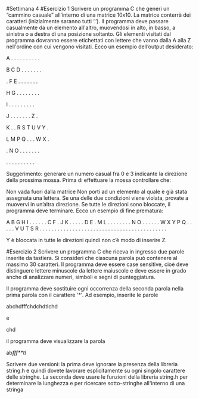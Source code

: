 #Settimana 4
#Esercizio 1
Scrivere un programma C che generi un “cammino casuale” all’interno di una matrice 10x10. La matrice conterrà dei caratteri (inizialmente saranno tutti ‘.’). Il programma deve passare casualmente da un elemento all'altro, muovendosi in alto, in basso, a sinistra o a destra di una posizione soltanto. Gli elementi visitati dal programma dovranno essere etichettati con lettere che vanno dalla A alla Z nell'ordine con cui vengono visitati. Ecco un esempio dell’output desiderato:

A . . . . . . . . . .

B C D . . . . . . .

. F E . . . . . . .

H G . . . . . . . .

I . . . . . . . . .

J . . . . . . . Z .

K . . R S T U V Y .

L M P Q . . . W X .

. N O . . . . . . .

. . . . . . . . . .

Suggerimento: generare un numero casual fra 0 e 3 indicante la direzione della prossima mossa. Prima di effettuare la mossa controllare che:

Non vada fuori dalla matrice
Non porti ad un elemento al quale è già stata assegnata una lettera.
Se una delle due condizioni viene violata, provate a muovervi in un’altra direzione. Se tutte le direzioni sono bloccate, il programma deve terminare. Ecco un esempio di fine prematura:

A B G H I . . . . .
. C F . J K . . . .
. D E . M L . . . .
. . . . N O . . . .
. . W X Y P Q . . .
. . V U T S R . . .
. . . . . . . . . .
. . . . . . . . . .
. . . . . . . . . .
. . . . . . . . . .

Y è bloccata in tutte le direzioni quindi non c’è modo di inserire Z.

#Esercizio 2
Scrivere un programma C che riceva in ingresso due parole inserite da tastiera. Si consideri che ciascuna parola può contenere al massimo 30 caratteri. Il programma deve essere case sensitive, cioè deve distinguere lettere minuscole da lettere maiuscole e deve essere in grado anche di analizzare numeri, simboli e segni di punteggiatura.

Il programma deve sostituire ogni occorrenza della seconda parola nella prima parola con il carattere '\*'. Ad esempio, inserite le parole

abchdfffchdchdtlchd

e

chd

il programma deve visualizzare la parola

ab*fff**tl*

Scrivere due versioni: la prima deve ignorare la presenza della libreria string.h e quindi dovete lavorare esplicitamente su ogni singolo carattere delle stringhe. La seconda deve usare le funzioni della libreria string.h per determinare la lunghezza e per ricercare sotto-stringhe all'interno di una stringa
